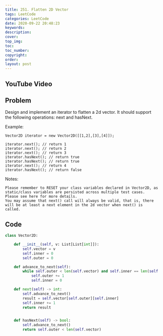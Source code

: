 ```yaml
---
title: 251. Flatten 2D Vector
tags: LeetCode
categories: LeetCode
date: 2020-09-22 20:48:23
keywords:
description:
cover:
top_img:
toc:
toc_number:
copyright:
order:
layout: post
---
```


## YouTube Video

## Problem

Design and implement an iterator to flatten a 2d vector. It should support the following operations: next and hasNext.

Example:

```
Vector2D iterator = new Vector2D([[1,2],[3],[4]]);

iterator.next(); // return 1
iterator.next(); // return 2
iterator.next(); // return 3
iterator.hasNext(); // return true
iterator.hasNext(); // return true
iterator.next(); // return 4
iterator.hasNext(); // return false
```

Notes:

```
Please remember to RESET your class variables declared in Vector2D, as static/class variables are persisted across multiple test cases. Please see here for more details.
You may assume that next() call will always be valid, that is, there will be at least a next element in the 2d vector when next() is called.
```

## Code

```python
class Vector2D:

    def __init__(self, v: List[List[int]]):
        self.vector = v
        self.inner = 0
        self.outer = 0

    def advance_to_next(self):
        while self.outer < len(self.vector) and self.inner == len(self.vector[self.outer]):
            self.outer += 1
            self.inner = 0

    def next(self) -> int:
        self.advance_to_next()
        result = self.vector[self.outer][self.inner]
        self.inner += 1
        return result


    def hasNext(self) -> bool:
        self.advance_to_next()
        return self.outer < len(self.vector)
```
